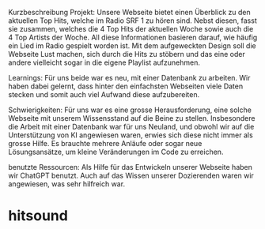 Kurzbeschreibung Projekt: Unsere Webseite bietet einen Überblick zu den aktuellen Top Hits, welche im Radio SRF 1 zu hören sind. Nebst diesen, fasst sie zusammen, welches die 4 Top Hits der aktuellen Woche sowie auch die 4 Top Artists der Woche. All diese Informationen basieren darauf, wie häufig ein Lied im Radio gespielt worden ist. Mit dem aufgeweckten Design soll die Webseite Lust machen, sich durch die Hits zu stöbern und das eine oder andere vielleicht sogar in die eigene Playlist aufzunehmen.

Learnings: Für uns beide war es neu, mit einer Datenbank zu arbeiten. Wir haben dabei gelernt, dass hinter den einfachsten Webseiten viele Daten stecken und somit auch viel Aufwand diese aufzubereiten.

Schwierigkeiten: Für uns war es eine grosse Herausforderung, eine solche Webseite mit unserem Wissensstand auf die Beine zu stellen. Insbesondere die Arbeit mit einer Datenbank war für uns Neuland, und obwohl wir auf die Unterstützung von KI angewiesen waren, erwies sich diese nicht immer als grosse Hilfe. Es brauchte mehrere Anläufe oder sogar neue Lösungsansätze, um kleine Veränderungen im Code zu erreichen.

benutzte Ressourcen: Als Hilfe für das Entwickeln unserer Webseite haben wir ChatGPT benutzt. Auch auf das Wissen unserer Dozierenden waren wir angewiesen, was sehr hilfreich war. 

# hitsound
 
